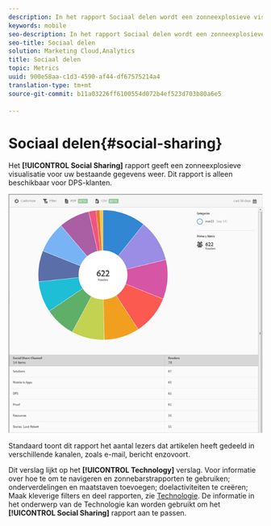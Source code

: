 ```yaml
---
description: In het rapport Sociaal delen wordt een zonneexplosieve visualisatie voor uw bestaande gegevens weergegeven. Dit rapport is alleen beschikbaar voor klanten van Digital Publishing Suites (DPS).
keywords: mobile
seo-description: In het rapport Sociaal delen wordt een zonneexplosieve visualisatie voor uw bestaande gegevens weergegeven. Dit rapport is alleen beschikbaar voor klanten van Digital Publishing Suites (DPS).
seo-title: Sociaal delen
solution: Marketing Cloud,Analytics
title: Sociaal delen
topic: Metrics
uuid: 900e58aa-c1d3-4590-af44-df67575214a4
translation-type: tm+mt
source-git-commit: b11a03226ff6100554d072b4ef523d703b80a6e5

---
```



# Sociaal delen{#social-sharing}

Het **[!UICONTROL Social Sharing]** rapport geeft een zonneexplosieve visualisatie voor uw bestaande gegevens weer. Dit rapport is alleen beschikbaar voor DPS-klanten.

![](assets/dps_social_share.png)

Standaard toont dit rapport het aantal lezers dat artikelen heeft gedeeld in verschillende kanalen, zoals e-mail, bericht enzovoort.

Dit verslag lijkt op het **[!UICONTROL Technology]** verslag. Voor informatie over hoe te om te navigeren en zonnebarstrapporten te gebruiken; onderverdelingen en maatstaven toevoegen; doelactiviteiten te creëren; Maak kleverige filters en deel rapporten, zie [Technologie](//help/using/usage/reports-technology.md). De informatie in het onderwerp van de Technologie kan worden gebruikt om het **[!UICONTROL Social Sharing]** rapport aan te passen.
